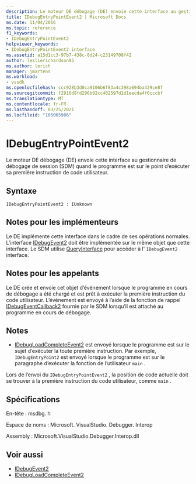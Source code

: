 ```yaml
---
description: Le moteur DE débogage (DE) envoie cette interface au gestionnaire de débogage de session (SDM) quand le programme est sur le point d’exécuter sa première instruction de code utilisateur.
title: IDebugEntryPointEvent2 | Microsoft Docs
ms.date: 11/04/2016
ms.topic: reference
f1_keywords:
- IDebugEntryPointEvent2
helpviewer_keywords:
- IDebugEntryPointEvent2 interface
ms.assetid: a15d1cc3-97b7-438c-8d24-c23149708f42
author: leslierichardson95
ms.author: lerich
manager: jmartens
ms.workload:
- vssdk
ms.openlocfilehash: ccc928b3d0ca9106b6f83a4c398a694ba429ce8f
ms.sourcegitcommit: f2916d8fd296b92cc402597d1d1eecda4f6cccbf
ms.translationtype: MT
ms.contentlocale: fr-FR
ms.lasthandoff: 03/25/2021
ms.locfileid: "105065986"
---
```

# <a name="idebugentrypointevent2"></a>IDebugEntryPointEvent2
Le moteur DE débogage (DE) envoie cette interface au gestionnaire de débogage de session (SDM) quand le programme est sur le point d’exécuter sa première instruction de code utilisateur.

## <a name="syntax"></a>Syntaxe

```
IDebugEntryPointEvent2 : IUnknown
```

## <a name="notes-for-implementers"></a>Notes pour les implémenteurs
 Le DE implémente cette interface dans le cadre de ses opérations normales. L’interface [IDebugEvent2](../../../extensibility/debugger/reference/idebugevent2.md) doit être implémentée sur le même objet que cette interface. Le SDM utilise [QueryInterface](/cpp/atl/queryinterface) pour accéder à l' `IDebugEvent2` interface.

## <a name="notes-for-callers"></a>Notes pour les appelants
 Le DE crée et envoie cet objet d’événement lorsque le programme en cours de débogage a été chargé et est prêt à exécuter la première instruction du code utilisateur. L’événement est envoyé à l’aide de la fonction de rappel [IDebugEventCallback2](../../../extensibility/debugger/reference/idebugeventcallback2.md) fournie par le SDM lorsqu’il est attaché au programme en cours de débogage.

## <a name="remarks"></a>Notes
- [IDebugLoadCompleteEvent2](../../../extensibility/debugger/reference/idebugloadcompleteevent2.md) est envoyé lorsque le programme est sur le sujet d’exécuter la toute première instruction. Par exemple, `IDebugEntryPoint2` est envoyé lorsque le programme est sur le paragraphe d’exécuter la fonction de l’utilisateur `main` .

 Lors de l’envoi du `IDebugEntryPointEvent2` , la position de code actuelle doit se trouver à la première instruction du code utilisateur, comme `main` .

## <a name="requirements"></a>Spécifications
 En-tête : msdbg. h

 Espace de noms : Microsoft. VisualStudio. Debugger. Interop

 Assembly : Microsoft.VisualStudio.Debugger.Interop.dll

## <a name="see-also"></a>Voir aussi
- [IDebugEvent2](../../../extensibility/debugger/reference/idebugevent2.md)
- [IDebugLoadCompleteEvent2](../../../extensibility/debugger/reference/idebugloadcompleteevent2.md)
